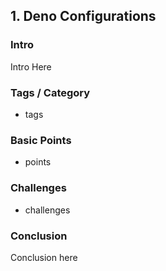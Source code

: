## 1. Deno Configurations

### Intro

Intro Here

### Tags / Category

- tags

### Basic Points

- points

### Challenges

- challenges

### Conclusion

Conclusion here
